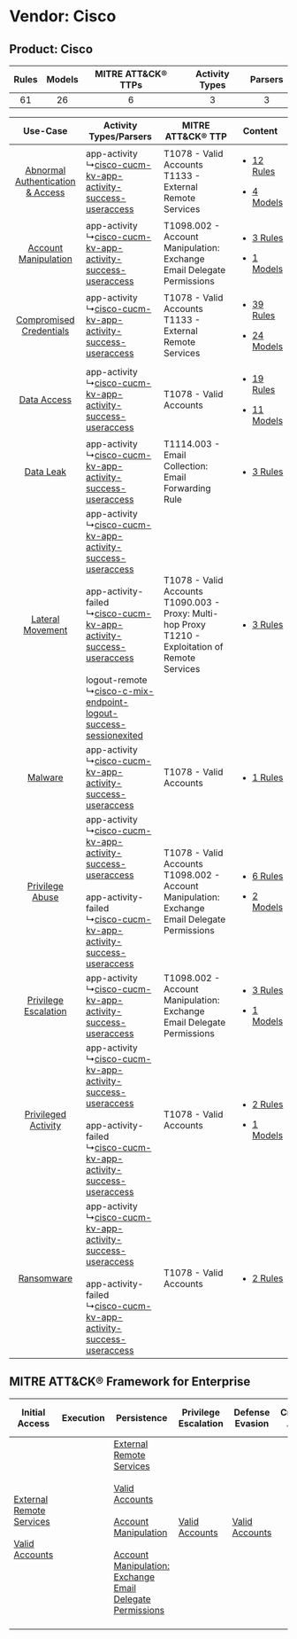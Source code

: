 Vendor: Cisco
=============
Product: Cisco
--------------
| Rules | Models | MITRE ATT&CK® TTPs | Activity Types | Parsers |
|:-----:|:------:|:------------------:|:--------------:|:-------:|
|  61   |   26   |         6          |       3        |    3    |

|    Use-Case    | Activity Types/Parsers    | MITRE ATT&CK® TTP    | Content    |
|:----:| ---- | ---- | ---- |
| [Abnormal Authentication & Access](../../../UseCases/uc_abnormal_authentication_&_access.md) |  app-activity<br> ↳[cisco-cucm-kv-app-activity-success-useraccess](Ps/pC_ciscocucmkvappactivitysuccessuseraccess.md)<br>    | T1078 - Valid Accounts<br>T1133 - External Remote Services<br>    | [<ul><li>12 Rules</li></ul><ul><li>4 Models</li></ul>](RM/r_m_cisco_cisco_Abnormal_Authentication_&_Access.md) |
|    [Account Manipulation](../../../UseCases/uc_account_manipulation.md)    |  app-activity<br> ↳[cisco-cucm-kv-app-activity-success-useraccess](Ps/pC_ciscocucmkvappactivitysuccessuseraccess.md)<br>    | T1098.002 - Account Manipulation: Exchange Email Delegate Permissions<br>    | [<ul><li>3 Rules</li></ul><ul><li>1 Models</li></ul>](RM/r_m_cisco_cisco_Account_Manipulation.md)    |
|          [Compromised Credentials](../../../UseCases/uc_compromised_credentials.md)          |  app-activity<br> ↳[cisco-cucm-kv-app-activity-success-useraccess](Ps/pC_ciscocucmkvappactivitysuccessuseraccess.md)<br>    | T1078 - Valid Accounts<br>T1133 - External Remote Services<br>    | [<ul><li>39 Rules</li></ul><ul><li>24 Models</li></ul>](RM/r_m_cisco_cisco_Compromised_Credentials.md)         |
|    [Data Access](../../../UseCases/uc_data_access.md)    |  app-activity<br> ↳[cisco-cucm-kv-app-activity-success-useraccess](Ps/pC_ciscocucmkvappactivitysuccessuseraccess.md)<br>    | T1078 - Valid Accounts<br>    | [<ul><li>19 Rules</li></ul><ul><li>11 Models</li></ul>](RM/r_m_cisco_cisco_Data_Access.md)    |
|    [Data Leak](../../../UseCases/uc_data_leak.md)    |  app-activity<br> ↳[cisco-cucm-kv-app-activity-success-useraccess](Ps/pC_ciscocucmkvappactivitysuccessuseraccess.md)<br>    | T1114.003 - Email Collection: Email Forwarding Rule<br>    | [<ul><li>3 Rules</li></ul>](RM/r_m_cisco_cisco_Data_Leak.md)    |
|    [Lateral Movement](../../../UseCases/uc_lateral_movement.md)    |  app-activity<br> ↳[cisco-cucm-kv-app-activity-success-useraccess](Ps/pC_ciscocucmkvappactivitysuccessuseraccess.md)<br><br> app-activity-failed<br> ↳[cisco-cucm-kv-app-activity-success-useraccess](Ps/pC_ciscocucmkvappactivitysuccessuseraccess.md)<br><br> logout-remote<br> ↳[cisco-c-mix-endpoint-logout-success-sessionexited](Ps/pC_ciscocmixendpointlogoutsuccesssessionexited.md)<br> | T1078 - Valid Accounts<br>T1090.003 - Proxy: Multi-hop Proxy<br>T1210 - Exploitation of Remote Services<br> | [<ul><li>3 Rules</li></ul>](RM/r_m_cisco_cisco_Lateral_Movement.md)    |
|    [Malware](../../../UseCases/uc_malware.md)    |  app-activity<br> ↳[cisco-cucm-kv-app-activity-success-useraccess](Ps/pC_ciscocucmkvappactivitysuccessuseraccess.md)<br>    | T1078 - Valid Accounts<br>    | [<ul><li>1 Rules</li></ul>](RM/r_m_cisco_cisco_Malware.md)    |
|    [Privilege Abuse](../../../UseCases/uc_privilege_abuse.md)    |  app-activity<br> ↳[cisco-cucm-kv-app-activity-success-useraccess](Ps/pC_ciscocucmkvappactivitysuccessuseraccess.md)<br><br> app-activity-failed<br> ↳[cisco-cucm-kv-app-activity-success-useraccess](Ps/pC_ciscocucmkvappactivitysuccessuseraccess.md)<br>    | T1078 - Valid Accounts<br>T1098.002 - Account Manipulation: Exchange Email Delegate Permissions<br>         | [<ul><li>6 Rules</li></ul><ul><li>2 Models</li></ul>](RM/r_m_cisco_cisco_Privilege_Abuse.md)    |
|    [Privilege Escalation](../../../UseCases/uc_privilege_escalation.md)    |  app-activity<br> ↳[cisco-cucm-kv-app-activity-success-useraccess](Ps/pC_ciscocucmkvappactivitysuccessuseraccess.md)<br>    | T1098.002 - Account Manipulation: Exchange Email Delegate Permissions<br>    | [<ul><li>3 Rules</li></ul><ul><li>1 Models</li></ul>](RM/r_m_cisco_cisco_Privilege_Escalation.md)    |
|    [Privileged Activity](../../../UseCases/uc_privileged_activity.md)    |  app-activity<br> ↳[cisco-cucm-kv-app-activity-success-useraccess](Ps/pC_ciscocucmkvappactivitysuccessuseraccess.md)<br><br> app-activity-failed<br> ↳[cisco-cucm-kv-app-activity-success-useraccess](Ps/pC_ciscocucmkvappactivitysuccessuseraccess.md)<br>    | T1078 - Valid Accounts<br>    | [<ul><li>2 Rules</li></ul><ul><li>1 Models</li></ul>](RM/r_m_cisco_cisco_Privileged_Activity.md)    |
|    [Ransomware](../../../UseCases/uc_ransomware.md)    |  app-activity<br> ↳[cisco-cucm-kv-app-activity-success-useraccess](Ps/pC_ciscocucmkvappactivitysuccessuseraccess.md)<br><br> app-activity-failed<br> ↳[cisco-cucm-kv-app-activity-success-useraccess](Ps/pC_ciscocucmkvappactivitysuccessuseraccess.md)<br>    | T1078 - Valid Accounts<br>    | [<ul><li>2 Rules</li></ul>](RM/r_m_cisco_cisco_Ransomware.md)    |

MITRE ATT&CK® Framework for Enterprise
--------------------------------------
| Initial Access                                                                                                                                   | Execution | Persistence                                                                                                                                                                                                                                                                                                                                 | Privilege Escalation                                                | Defense Evasion                                                     | Credential Access | Discovery | Lateral Movement                                                                     | Collection                                                                                                                                                            | Command and Control                                                                                                                       | Exfiltration | Impact |
| ------------------------------------------------------------------------------------------------------------------------------------------------ | --------- | ------------------------------------------------------------------------------------------------------------------------------------------------------------------------------------------------------------------------------------------------------------------------------------------------------------------------------------------- | ------------------------------------------------------------------- | ------------------------------------------------------------------- | ----------------- | --------- | ------------------------------------------------------------------------------------ | --------------------------------------------------------------------------------------------------------------------------------------------------------------------- | ----------------------------------------------------------------------------------------------------------------------------------------- | ------------ | ------ |
| [External Remote Services](https://attack.mitre.org/techniques/T1133)<br><br>[Valid Accounts](https://attack.mitre.org/techniques/T1078)<br><br> |           | [External Remote Services](https://attack.mitre.org/techniques/T1133)<br><br>[Valid Accounts](https://attack.mitre.org/techniques/T1078)<br><br>[Account Manipulation](https://attack.mitre.org/techniques/T1098)<br><br>[Account Manipulation: Exchange Email Delegate Permissions](https://attack.mitre.org/techniques/T1098/002)<br><br> | [Valid Accounts](https://attack.mitre.org/techniques/T1078)<br><br> | [Valid Accounts](https://attack.mitre.org/techniques/T1078)<br><br> |                   |           | [Exploitation of Remote Services](https://attack.mitre.org/techniques/T1210)<br><br> | [Email Collection](https://attack.mitre.org/techniques/T1114)<br><br>[Email Collection: Email Forwarding Rule](https://attack.mitre.org/techniques/T1114/003)<br><br> | [Proxy: Multi-hop Proxy](https://attack.mitre.org/techniques/T1090/003)<br><br>[Proxy](https://attack.mitre.org/techniques/T1090)<br><br> |              |        |